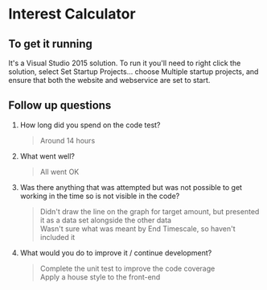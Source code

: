 # Interest Calculator

## To get it running

It's a Visual Studio 2015 solution. To run it you'll need to right click the solution, select Set Startup Projects... choose Multiple startup projects, and ensure that both the website and webservice are set to start. 

## Follow up questions

1. How long did you spend on the code test?

    >Around 14 hours

2. What went well?

    >All went OK

3. Was there anything that was attempted but was not possible to get working in the time so is not visible in the code?

    >Didn't draw the line on the graph for target amount, but presented it as a data set alongside the other data<br/>
    Wasn't sure what was meant by End Timescale, so haven't included it

4. What would you do to improve it / continue development?

    >Complete the unit test to improve the code coverage<br/>
    >Apply a house style to the front-end<br/>
